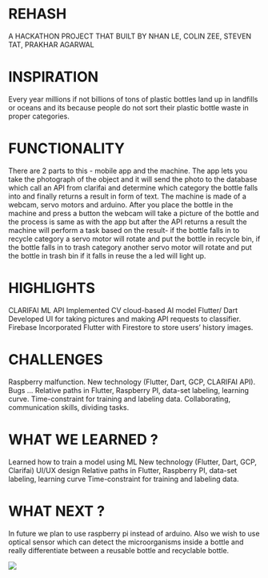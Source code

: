 # REHASH

A HACKATHON PROJECT THAT BUILT BY NHAN LE, COLIN ZEE, STEVEN TAT, PRAKHAR AGARWAL

# INSPIRATION

Every year millions if not billions of tons of plastic bottles land up in landfills or oceans and its because people do not sort their plastic bottle waste in proper categories.

# FUNCTIONALITY

There are 2 parts to this - mobile app and the machine. The app lets you take the photograph of the object and it will send the photo to the database which call an API from clarifai and determine which category the bottle falls into and finally returns a result in form of text. The machine is made of a webcam, servo motors and arduino. After you place the bottle in the machine and press a button the webcam will take a picture of the bottle and the process is same as with the app but after the API returns a result the machine will perform a task based on the result- if the bottle falls in to recycle category a servo motor will rotate and put the bottle in recycle bin, if the bottle falls in to trash category another servo motor will rotate and put the bottle in trash bin if it falls in reuse the a led will light up.

# HIGHLIGHTS

CLARIFAI ML API
Implemented CV cloud-based AI model
Flutter/ Dart
Developed UI for taking pictures and making API requests to classifier.
Firebase
Incorporated Flutter with Firestore to store users’ history images.


# CHALLENGES
Raspberry malfunction.
New technology (Flutter, Dart, GCP, CLARIFAI API).
Bugs … 
Relative paths in Flutter, Raspberry PI, data-set labeling, learning curve.
Time-constraint for training and labeling data.
Collaborating, communication skills, dividing tasks.

# WHAT WE LEARNED ?

Learned how to train a model using ML
New technology (Flutter, Dart, GCP, Clarifai)
UI/UX design
Relative paths in Flutter, Raspberry PI, data-set labeling, learning curve
Time-constraint for training and labeling data.

# WHAT NEXT ?

In future we plan to use raspberry pi instead of arduino. Also we wish to use optical sensor which can detect the microorganisms inside a bottle and really differentiate between a reusable bottle and recyclable bottle.

[![](http://img.youtube.com/vi/PHuXxlQkUTo/0.jpg)](http://www.youtube.com/watch?v=PHuXxlQkUTo "REHASH DEMO")


